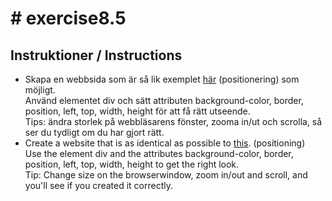 <h1># exercise8.5</h1>

<h2>Instruktioner / Instructions</h2>

<ul>
<li>Skapa en webbsida som är så lik exemplet <a href="https://drive.google.com/file/d/0B6f5ao4RFptGYkd4alJXNXh3bGs/view">här</a> (positionering) som möjligt.<br>
Använd elementet div och sätt attributen background-color, border, position, left, top, width, height för att få rätt utseende.<br>
Tips: ändra storlek på webbläsarens fönster, zooma in/ut och scrolla, så ser du tydligt om du har gjort rätt. </li>
<li>Create a website that is as identical as possible to <a href="https://drive.google.com/file/d/0B6f5ao4RFptGYkd4alJXNXh3bGs/view">this</a>. (positioning)<br>
Use the element div and the attributes background-color, border, position, left, top, width, height to get the right look.<br>
Tip: Change size on the browserwindow, zoom in/out and scroll, and you'll see if you created it correctly.</li>
</ul>
